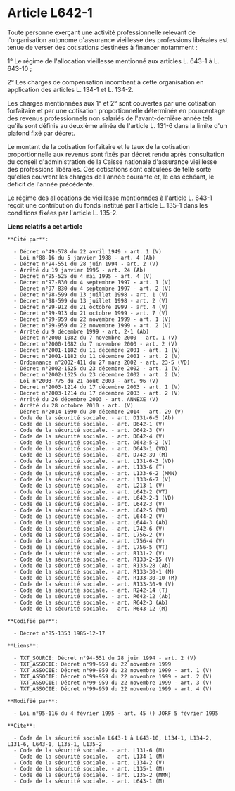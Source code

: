 # Article L642-1

Toute personne exerçant une activité professionnelle relevant de l'organisation autonome d'assurance vieillesse des
professions libérales est tenue de verser des cotisations destinées à financer notamment :

1° Le régime de l'allocation vieillesse mentionné aux articles L. 643-1 à L. 643-10 ;

2° Les charges de compensation incombant à cette organisation en application des articles L. 134-1 et L. 134-2.

Les charges mentionnées aux 1° et 2° sont couvertes par une cotisation forfaitaire et par une cotisation proportionnelle
déterminée en pourcentage des revenus professionnels non salariés de l'avant-dernière année tels qu'ils sont définis au
deuxième alinéa de l'article L. 131-6 dans la limite d'un plafond fixé par décret.

Le montant de la cotisation forfaitaire et le taux de la cotisation proportionnelle aux revenus sont fixés par décret rendu
après consultation du conseil d'administration de la Caisse nationale d'assurance vieillesse des professions libérales. Ces
cotisations sont calculées de telle sorte qu'elles couvrent les charges de l'année courante et, le cas échéant, le déficit de
l'année précédente.

Le régime des allocations de vieillesse mentionnées à l'article L. 643-1 reçoit une contribution du fonds institué par
l'article L. 135-1 dans les conditions fixées par l'article L. 135-2.

**Liens relatifs à cet article**

	**Cité par**:

	  - Décret n°49-578 du 22 avril 1949 - art. 1 (V)
	  - Loi n°88-16 du 5 janvier 1988 - art. 4 (Ab)
	  - Décret n°94-551 du 28 juin 1994 - art. 2 (V)
	  - Arrêté du 19 janvier 1995 - art. 24 (Ab)
	  - Décret n°95-525 du 4 mai 1995 - art. 4 (V)
	  - Décret n°97-830 du 4 septembre 1997 - art. 1 (V)
	  - Décret n°97-830 du 4 septembre 1997 - art. 2 (V)
	  - Décret n°98-599 du 13 juillet 1998 - art. 1 (V)
	  - Décret n°98-599 du 13 juillet 1998 - art. 2 (V)
	  - Décret n°99-912 du 21 octobre 1999 - art. 4 (V)
	  - Décret n°99-913 du 21 octobre 1999 - art. 7 (V)
	  - Décret n°99-959 du 22 novembre 1999 - art. 1 (V)
	  - Décret n°99-959 du 22 novembre 1999 - art. 2 (V)
	  - Arrêté du 9 décembre 1999 - art. 2-1 (Ab)
	  - Décret n°2000-1082 du 7 novembre 2000 - art. 1 (V)
	  - Décret n°2000-1082 du 7 novembre 2000 - art. 2 (V)
	  - Décret n°2001-1182 du 11 décembre 2001 - art. 1 (V)
	  - Décret n°2001-1182 du 11 décembre 2001 - art. 2 (V)
	  - Ordonnance n°2002-411 du 27 mars 2002 - art. 23-5 (VD)
	  - Décret n°2002-1525 du 23 décembre 2002 - art. 1 (V)
	  - Décret n°2002-1525 du 23 décembre 2002 - art. 2 (V)
	  - Loi n°2003-775 du 21 août 2003 - art. 96 (V)
	  - Décret n°2003-1214 du 17 décembre 2003 - art. 1 (V)
	  - Décret n°2003-1214 du 17 décembre 2003 - art. 2 (V)
	  - Arrêté du 26 décembre 2003 - art. ANNEXE (V)
	  - Arrêté du 28 octobre 2010 - art. (V)
	  - Décret n°2014-1690 du 30 décembre 2014 - art. 29 (V)
	  - Code de la sécurité sociale. - art. D131-6-5 (Ab)
	  - Code de la sécurité sociale. - art. D642-1 (V)
	  - Code de la sécurité sociale. - art. D642-3 (V)
	  - Code de la sécurité sociale. - art. D642-4 (V)
	  - Code de la sécurité sociale. - art. D642-5-2 (V)
	  - Code de la sécurité sociale. - art. D643-1 (VD)
	  - Code de la sécurité sociale. - art. D742-39 (M)
	  - Code de la sécurité sociale. - art. L131-6-3 (VD)
	  - Code de la sécurité sociale. - art. L133-6 (T)
	  - Code de la sécurité sociale. - art. L133-6-2 (MMN)
	  - Code de la sécurité sociale. - art. L133-6-7 (V)
	  - Code de la sécurité sociale. - art. L213-1 (V)
	  - Code de la sécurité sociale. - art. L642-2 (VT)
	  - Code de la sécurité sociale. - art. L642-2-1 (VD)
	  - Code de la sécurité sociale. - art. L642-3 (V)
	  - Code de la sécurité sociale. - art. L642-5 (VD)
	  - Code de la sécurité sociale. - art. L644-2 (V)
	  - Code de la sécurité sociale. - art. L644-3 (Ab)
	  - Code de la sécurité sociale. - art. L742-6 (V)
	  - Code de la sécurité sociale. - art. L756-2 (V)
	  - Code de la sécurité sociale. - art. L756-4 (V)
	  - Code de la sécurité sociale. - art. L756-5 (VT)
	  - Code de la sécurité sociale. - art. R131-2 (V)
	  - Code de la sécurité sociale. - art. R133-2-15 (V)
	  - Code de la sécurité sociale. - art. R133-28 (Ab)
	  - Code de la sécurité sociale. - art. R133-30-1 (M)
	  - Code de la sécurité sociale. - art. R133-30-10 (M)
	  - Code de la sécurité sociale. - art. R133-30-9 (V)
	  - Code de la sécurité sociale. - art. R242-14 (T)
	  - Code de la sécurité sociale. - art. R642-12 (Ab)
	  - Code de la sécurité sociale. - art. R642-3 (Ab)
	  - Code de la sécurité sociale. - art. R643-12 (M)

	**Codifié par**:

	  - Décret n°85-1353 1985-12-17

	**Liens**:

	  - TXT_SOURCE: Décret n°94-551 du 28 juin 1994 - art. 2 (V)
	  - TXT_ASSOCIE: Décret n°99-959 du 22 novembre 1999
	  - TXT_ASSOCIE: Décret n°99-959 du 22 novembre 1999 - art. 1 (V)
	  - TXT_ASSOCIE: Décret n°99-959 du 22 novembre 1999 - art. 2 (V)
	  - TXT_ASSOCIE: Décret n°99-959 du 22 novembre 1999 - art. 3 (V)
	  - TXT_ASSOCIE: Décret n°99-959 du 22 novembre 1999 - art. 4 (V)

	**Modifié par**:

	  - Loi n°95-116 du 4 février 1995 - art. 45 () JORF 5 février 1995

	**Cite**:

	  - Code de la sécurité sociale L643-1 à L643-10, L134-1, L134-2, L131-6, L643-1, L135-1, L135-2
	  - Code de la sécurité sociale. - art. L131-6 (M)
	  - Code de la sécurité sociale. - art. L134-1 (M)
	  - Code de la sécurité sociale. - art. L134-2 (V)
	  - Code de la sécurité sociale. - art. L135-1 (M)
	  - Code de la sécurité sociale. - art. L135-2 (MMN)
	  - Code de la sécurité sociale. - art. L643-1 (M)
